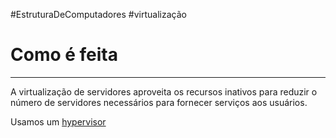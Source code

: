 #EstruturaDeComputadores #virtualização 


# Como é feita
---

A virtualização de servidores aproveita os recursos inativos para reduzir o número de servidores necessários para fornecer serviços aos usuários.

Usamos um [hypervisor](https://aws.amazon.com/pt/what-is/hypervisor/#:~:text=Um%20hipervisor%20%C3%A9%20um%20software,pr%C3%B3prio%20sistema%20operacional%20e%20aplicativos.) 
